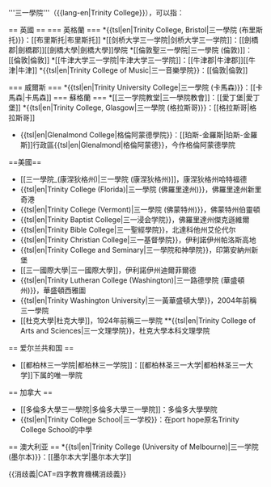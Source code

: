 '''三一學院'''（{{lang-en|Trinity College}}），可以指：

== 英國 ==
=== 英格蘭 ===
*{{tsl|en|Trinity College, Bristol|三一學院 (布里斯托)}}：[[布里斯托|布里斯托]]
*[[剑桥大学三一学院|剑桥大学三一学院]]：[[劍橋郡|劍橋郡]][[劍橋大學|劍橋大學]]學院
*[[倫敦聖三一學院|三一學院 (倫敦)]]：[[倫敦|倫敦]]
*[[牛津大学三一学院|牛津大学三一学院]]：[[牛津郡|牛津郡]][[牛津|牛津]]
*{{tsl|en|Trinity College of Music|三一音樂學院}}：[[倫敦|倫敦]]

=== 威爾斯 ===
*{{tsl|en|Trinity University College|三一學院 (卡馬森)}}：[[卡馬森|卡馬森]]
=== 蘇格蘭 ===
*[[三一学院教堂|三一學院教會]]：[[愛丁堡|愛丁堡]]
*{{tsl|en|Trinity College, Glasgow|三一學院 (格拉斯哥)}}：[[格拉斯哥|格拉斯哥]]
* {{tsl|en|Glenalmond College|格倫阿蒙德學院}}：[[珀斯-金羅斯|珀斯-金羅斯]]行政區{{tsl|en|Glenalmond|格倫阿蒙德}}，今作格倫阿蒙德學院

==美國==
* [[三一學院_(康涅狄格州)|三一學院 (康涅狄格州)]]，康涅狄格州哈特福德
* {{tsl|en|Trinity College (Florida)|三一學院 (佛羅里達州)}}，佛羅里達州新里奇港
* {{tsl|en|Trinity College (Vermont)|三一學院 (佛蒙特州)}}，佛蒙特州伯靈頓
* {{tsl|en|Trinity Baptist College|三一浸会学院}}，佛羅里達州傑克遜維爾
* {{tsl|en|Trinity Bible College|三一聖經學院}}，北達科他州艾伦代尔
* {{tsl|en|Trinity Christian College|三一基督學院}}，伊利諾伊州帕洛斯高地
* {{tsl|en|Trinity College and Seminary|三一學院和神學院}}，印第安納州新堡
* [[三一國際大學|三一國際大學]]，伊利諾伊州迪爾菲爾德
* {{tsl|en|Trinity Lutheran College (Washington)|三一路德學院 (華盛頓州)}}，華盛頓西雅圖
* {{tsl|en|Trinity Washington University|三一黃華盛頓大學}}，2004年前稱三一學院
* [[杜克大學|杜克大學]]，1924年前稱三一學院
**{{tsl|en|Trinity College of Arts and Sciences|三一文理學院}}，杜克大學本科文理學院

== 爱尔兰共和国 ==
* [[都柏林三一学院|都柏林三一学院]]：[[都柏林圣三一大学|都柏林圣三一大学]]下属的唯一學院

== 加拿大 ==
* [[多倫多大學三一學院|多倫多大學三一學院]]：多倫多大學學院
* {{tsl|en|Trinity College School|三一学校}}：在port hope原名Trinity College School的中學

== 澳大利亚 ==
*{{tsl|en|Trinity College (University of Melbourne)|三一学院 (墨尔本)}}：[[墨尔本大学|墨尔本大学]]

{{消歧義|CAT=四字教育機構消歧義}}